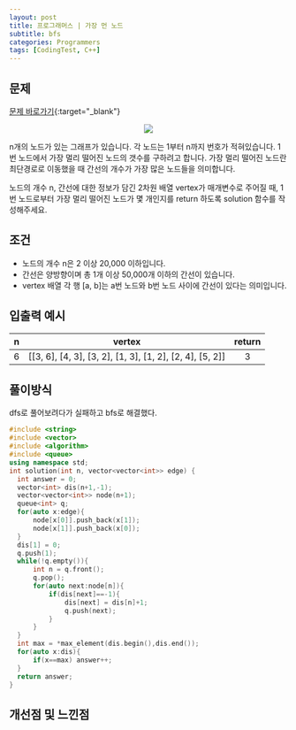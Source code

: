 ```yaml
---
layout: post
title: 프로그래머스 | 가장 먼 노드
subtitle: bfs
categories: Programmers
tags: [CodingTest, C++]
---
```


## 문제
[문제 바로가기](https://school.programmers.co.kr/learn/courses/30/lessons/49189?language=cpp){:target="_blank"}

<p align ="center"><image src="https://user-images.githubusercontent.com/41900899/183275742-19899d93-d2f0-4a8a-afc7-433257f9bc11.png"></p>



n개의 노드가 있는 그래프가 있습니다. 각 노드는 1부터 n까지 번호가 적혀있습니다. 1번 노드에서 가장 멀리 떨어진 노드의 갯수를 구하려고 합니다. 가장 멀리 떨어진 노드란 최단경로로 이동했을 때 간선의 개수가 가장 많은 노드들을 의미합니다.

노드의 개수 n, 간선에 대한 정보가 담긴 2차원 배열 vertex가 매개변수로 주어질 때, 1번 노드로부터 가장 멀리 떨어진 노드가 몇 개인지를 return 하도록 solution 함수를 작성해주세요.

## 조건

- 노드의 개수 n은 2 이상 20,000 이하입니다.
- 간선은 양방향이며 총 1개 이상 50,000개 이하의 간선이 있습니다.
- vertex 배열 각 행 [a, b]는 a번 노드와 b번 노드 사이에 간선이 있다는 의미입니다.


## 입출력 예시

  |n|vertex|return|
  |:--:|:--:|:--:|
  |6|[[3, 6], [4, 3], [3, 2], [1, 3], [1, 2], [2, 4], [5, 2]]|3|
  
  

## 풀이방식
  dfs로 풀어보려다가 실패하고 bfs로 해결했다.

  ```cpp
#include <string>
#include <vector>
#include <algorithm>
#include <queue>
using namespace std;
int solution(int n, vector<vector<int>> edge) {
    int answer = 0;
    vector<int> dis(n+1,-1);
    vector<vector<int>> node(n+1);
    queue<int> q;
    for(auto x:edge){
        node[x[0]].push_back(x[1]);
        node[x[1]].push_back(x[0]);
    }
    dis[1] = 0;
    q.push(1);
    while(!q.empty()){
        int n = q.front();
        q.pop();
        for(auto next:node[n]){
            if(dis[next]==-1){
                dis[next] = dis[n]+1;
                q.push(next);
            }
        }
    }
    int max = *max_element(dis.begin(),dis.end());
    for(auto x:dis){
        if(x==max) answer++;
    }
    return answer;
}
```

## 개선점 및 느낀점
